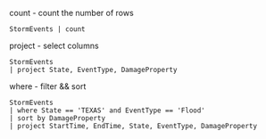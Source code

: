 count - count the number of rows
```
StormEvents | count
```

project - select columns
```
StormEvents
| project State, EventType, DamageProperty
```

where - filter && sort
```
StormEvents
| where State == 'TEXAS' and EventType == 'Flood'
| sort by DamageProperty
| project StartTime, EndTime, State, EventType, DamageProperty
```
